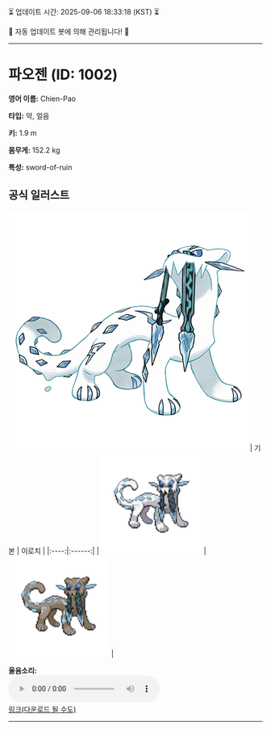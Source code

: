 
⏳ 업데이트 시간: 2025-09-06 18:33:18 (KST) ⏳

🤖 자동 업데이트 봇에 의해 관리됩니다! 🤖

---

# 파오젠 (ID: 1002)
**영어 이름:** Chien-Pao

**타입:** 악, 얼음

**키:** 1.9 m

**몸무게:** 152.2 kg

**특성:** sword-of-ruin

## 공식 일러스트
![](https://raw.githubusercontent.com/PokeAPI/sprites/master/sprites/pokemon/other/official-artwork/1002.png)
| 기본 | 이로치 |
|:----:|:------:|
| <img src="https://raw.githubusercontent.com/PokeAPI/sprites/master/sprites/pokemon/1002.png" width="200"> | <img src="https://raw.githubusercontent.com/PokeAPI/sprites/master/sprites/pokemon/shiny/1002.png" width="200"> |

**울음소리:**<br><audio controls src="https://raw.githubusercontent.com/PokeAPI/cries/main/cries/pokemon/latest/1002.ogg"></audio><br> [링크(다운로드 될 수도)](https://raw.githubusercontent.com/PokeAPI/cries/main/cries/pokemon/latest/1002.ogg)


---
